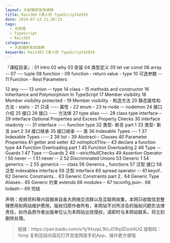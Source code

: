 ```yaml
---
layout: 大前端研发攻城狮
title: Rais365《诱人的 TypeScript》2019
date: 2019-07-22 21:20:13
tags:
  - 大前端
  - TypeScript
  - Rais365
categories:
  - 大前端研发攻城狮
keywords: Rais365《诱人的 TypeScript》2019
---
```

『课程目录』: 
01 intro 
02 why 
03 安装 
04 类型定义 
05 let var const 
06 array -- 
07 --- tuple 
08 function - 
09 function - return value - type 
10 可选参数 -- 
11 Function - Rest Parameters 
<!-- more --> 
12 any ---- 
13 union -- type 
14 class - 
15 methods and constructor 
16 Inheritance and Polymorphism In TypeScript 
17 Member visibility 
18 Member visibility protected - 
19 Member visibility - 构造方法 
20 静态属性和方法 - static - 
21 只读 ---- 属性 - 
22 enum - 
23 ts-node -- nodemon 
24 接口介绍 
25 接口 
26 接口 ---- 方法体 
27 type alias ---- 
28 class type interface--
29 interface Optional Properties and Excess Property Checks 
30 interface readonly --- 
31 interface ---- function type 
32 类型- 断言 part 1 
33 类型- 断言 part 2 
34 接口继承 
35 接口继承 --- 类 
36 Indexable Types --- 1 
37 Indexable Types ---- 2 
38 list - 
39 Abstract-- Classes 
40 Parameter Properties 
41 getter and setter 
42 noImplicitThis-- 
43 declare a function type 
44 Function Overloading part 1 
45 Function Overloading 2 
46 Type --Guards 1 
47 Type ---Guards 2 
48 --strictNullChecks 
49 Assertion Operator ! 
50 never -- 1 
51 never -- 2 
52 Discriminated Unions 
53 Generic 1 
54 generics -- 2 
55 generics --- class 
56 Generics _ functions 
57 泛型 接口 
58 泛型 indexables interface 
59 泛型 interface 
60 spread operator -- 
61 keyof..
62 Generic Constraints...
63 Generic Constraints part 2..
64 Generic Type Aliases-.
65 Generic 约束 extends 
66 modules--
67 tsconfig.json-.
68 lodash-- 
69 完结 
  
<div class="post-copyright">
    <div class="post-copyright__author">
      <span class="post-copyright-meta">声明：视频资料等内容据来自各大网络交流群以及互联网收集，本网只收取信息整理费用和网站维护费用，版权归原作者所有，本网站不对所涉及的版权问题负法律责任，如作品原作者出版单位认为本网站出现侵权，请即时与本网站联系，将立刻删除处理。 </span>
    </div>
</div>

<blockquote class="blockquote-center">
链接：https://pan.baidu.com/s/1y1HxzpL1KcJO9qSDzol4UQ 
提取码：1smp 
复制这段内容后打开百度网盘手机App，操作更方便哦
</blockquote>

